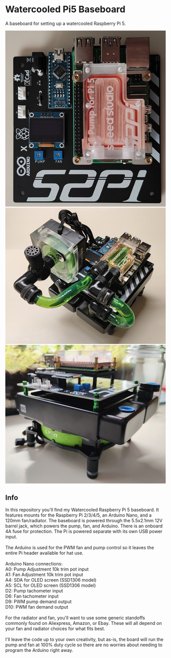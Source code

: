 # Watercooled Pi5 Baseboard
A baseboard for setting up a watercooled Raspberry Pi 5.

![board](top-small.jpg)
\
![board2](loaded-small.jpg)
\
![mounts](mounts.jpg)

## Info
In this repository you'll find my Watercooled Raspberry Pi 5 baseboard. It features mounts for the Raspberry Pi 2/3/4/5, an Arduino Nano, and a 120mm fan/radiator. The baseboard is powered through the 5.5x2.1mm 12V barrel jack, which powers the pump, fan, and Arduino. There is an onboard 4A fuse for protection. The Pi is powered separate with its own USB power input.\
\
The Arduino is used for the PWM fan and pump control so it leaves the entire Pi header available for hat use. \
\
Arduino Nano connections:\
A0: Pump Adjustment 10k trim pot input \
A1: Fan Adjustment 10k trim pot input \
A4: SDA for OLED screen (SSD1306 model) \
A5: SCL for OLED screen (SSD1306 model) \
D2: Pump tachometer input \
D6: Fan tachometer input \
D9: PWM pump demand output \
D10: PWM fan demand output
\
\
For the radiator and fan, you'll want to use some generic standoffs commonly found on Aliexpress, Amazon, or Ebay. These will all depend on your fan and radiator choices for what fits best.
\
\
I'll leave the code up to your own creativity, but as-is, the board will run the pump and fan at 100% duty cycle so there are no worries about needing to program the Arduino right away.
